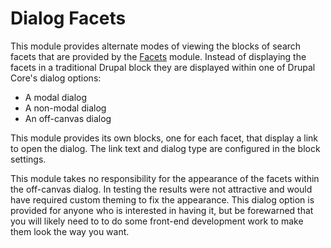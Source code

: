 # Dialog Facets
This module provides alternate modes of viewing the blocks of search facets 
that are provided by the [Facets](https://drupal.org/project/facets) module.
Instead of displaying the facets in a traditional Drupal block they are
displayed within one of Drupal Core's dialog options:
* A modal dialog
* A non-modal dialog
* An off-canvas dialog

This module provides its own blocks, one for each facet, that display a link to
open the dialog.  The link text and dialog type are configured in the block
settings.

This module takes no responsibility for the appearance of the facets within the
off-canvas dialog.  In testing the results were not attractive and would have
required custom theming to fix the appearance.  This dialog option is provided
for anyone who is interested in having it, but be forewarned that you will
likely need to to do some front-end development work to make them look the way
you want.

